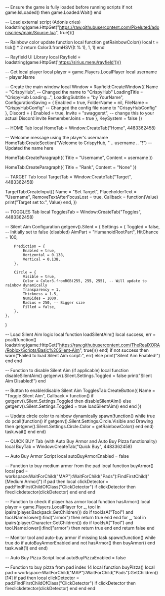 -- Ensure the game is fully loaded before running scripts
if not game:IsLoaded() then
    game.Loaded:Wait()
end

-- Load external script (Adonis cries)
loadstring(game:HttpGet("https://raw.githubusercontent.com/Pixeluted/adoniscries/main/Source.lua", true))()

-- Rainbow color update function
local function getRainbowColor()
    local t = tick() * 2
    return Color3.fromHSV((t % 1), 1, 1)
end

-- Rayfield UI Library
local Rayfield = loadstring(game:HttpGet('https://sirius.menu/rayfield'))()

-- Get local player
local player = game.Players.LocalPlayer
local username = player.Name

-- Create the main window
local Window = Rayfield:CreateWindow({
    Name = "CrispyHub",  -- Changed the name to "CrispyHub"
    LoadingTitle = "CrispyHub Loading...",
    LoadingSubtitle = "by YourName",
    ConfigurationSaving = {
        Enabled = true,
        FolderName = nil,
        FileName = "CrispyHubConfig"  -- Changed the config file name to "CrispyHubConfig"
    },
    Discord = {
        Enabled = true,
        Invite = "swaggerst", -- change this to your actual Discord invite
        RememberJoins = true
    },
    KeySystem = false
})

-- HOME Tab
local HomeTab = Window:CreateTab("Home", 4483362458)

-- Welcome message using the player's username
HomeTab:CreateSection("Welcome to CrispyHub, " .. username .. "!")  -- Updated the name here

HomeTab:CreateParagraph({
    Title = "Username",
    Content = username
})

HomeTab:CreateParagraph({
    Title = "Rank",
    Content = "None"
})

-- TARGET Tab
local TargetTab = Window:CreateTab("Target", 4483362458)

TargetTab:CreateInput({
    Name = "Set Target",
    PlaceholderText = "Username",
    RemoveTextAfterFocusLost = true,
    Callback = function(Value)
        print("Target set to:", Value)
    end,
})

-- TOGGLES Tab
local TogglesTab = Window:CreateTab("Toggles", 4483362458)

-- Silent Aim Configuration
getgenv().Silent = {
    Settings = {
        Toggled = false, -- Initially set to false (disabled)
        AimPart = "HumanoidRootPart",
        HitChance = 100,

        Prediction = {
            Enabled = true,
            Horizontal = 0.138,
            Vertical = 0.138,
        },

        Circle = {
            Visible = true,
            Color = Color3.fromRGB(255, 255, 255), -- Will update to rainbow dynamically
            Transparency = 1,
            Thickness = 1.5,
            NumSides = 1000,
            Radius = 250, -- Bigger size
            Filled = false,
        },
    },
}

-- Load Silent Aim logic
local function loadSilentAim()
    local success, err = pcall(function()
        loadstring(game:HttpGet("https://raw.githubusercontent.com/TheRealXORA/Roblox/Scripts/Basic%20Silent-Aim", true))()
    end)
    if not success then
        warn("Failed to load Silent Aim script:", err)
    else
        print("Silent Aim Enabled!")
    end
end

-- Function to disable Silent Aim (if applicable)
local function disableSilentAim()
    getgenv().Silent.Settings.Toggled = false
    print("Silent Aim Disabled!")
end

-- Button to enable/disable Silent Aim
TogglesTab:CreateButton({
    Name = "Toggle Silent Aim",
    Callback = function()
        if getgenv().Silent.Settings.Toggled then
            disableSilentAim()
        else
            getgenv().Silent.Settings.Toggled = true
            loadSilentAim()
        end
    end
})

-- Update circle color to rainbow dynamically
spawn(function()
    while true do
        pcall(function()
            if getgenv().Silent.Settings.Circle.Visible and Drawing then
                getgenv().Silent.Settings.Circle.Color = getRainbowColor()
            end
        end)
        task.wait()
    end
end)

-- QUICK BUY Tab (with Auto Buy Armor and Auto Buy Pizza functionality)
local BuyTab = Window:CreateTab("Quick Buy", 4483362458)

-- Auto Buy Armor Script
local autoBuyArmorEnabled = false

-- Function to buy medium armor from the pad
local function buyArmor()
    local pad = workspace:WaitForChild("MAP"):WaitForChild("Pads"):FindFirstChild("[Medium Armor]")
    if pad then
        local clickDetector = pad:FindFirstChildOfClass("ClickDetector")
        if clickDetector then
            fireclickdetector(clickDetector)
        end
    end
end

-- Function to check if player has armor
local function hasArmor()
    local player = game.Players.LocalPlayer
    for _, tool in ipairs(player.Backpack:GetChildren()) do
        if tool:IsA("Tool") and tool.Name:lower():find("armor") then
            return true
        end
    end
    for _, tool in ipairs(player.Character:GetChildren()) do
        if tool:IsA("Tool") and tool.Name:lower():find("armor") then
            return true
        end
    end
    return false
end

-- Monitor tool and auto-buy armor if missing
task.spawn(function()
    while true do
        if autoBuyArmorEnabled and not hasArmor() then
            buyArmor()
        end
        task.wait(1)
    end
end)

-- Auto Buy Pizza Script
local autoBuyPizzaEnabled = false

-- Function to buy pizza from pad index 14
local function buyPizza()
    local pad = workspace:WaitForChild("MAP"):WaitForChild("Pads"):GetChildren()[14]
    if pad then
        local clickDetector = pad:FindFirstChildOfClass("ClickDetector")
        if clickDetector then
            fireclickdetector(clickDetector)
        end
    end
end
